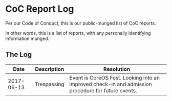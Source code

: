 # CoC Report Log

Per our Code of Conduct, this is our public-munged list of CoC reports. 

In other words, this is a list of reports, with any personally identifying information munged.

## The Log

| Date  | Description | Resolution |
| ------------- | ------------- |  ------------- |
| 2017-06-13 | Trespassing | Event is CoreOS Fest. Looking into an improved check-in and admission procedure for future events. |

